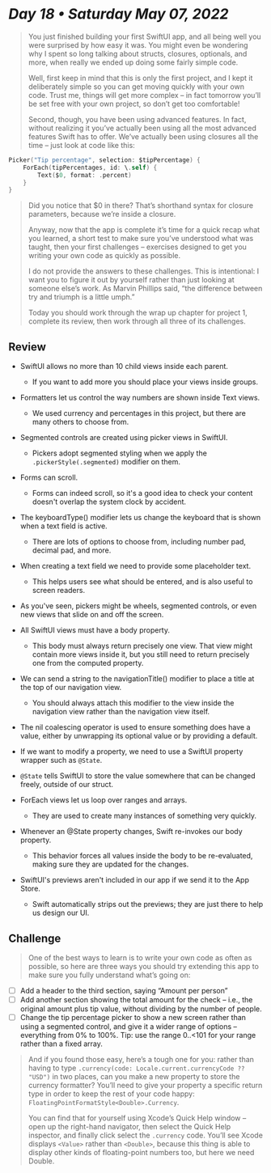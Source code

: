 # *Day 18 • Saturday May 07, 2022*

> You just finished building your first SwiftUI app, and all being well you were surprised by how easy it was. You might even be wondering why I spent so long talking about structs, closures, optionals, and more, when really we ended up doing some fairly simple code.
> 
> Well, first keep in mind that this is only the first project, and I kept it deliberately simple so you can get moving quickly with your own code. Trust me, things will get more complex – in fact tomorrow you’ll be set free with your own project, so don’t get too comfortable!
> 
> Second, though, you have been using advanced features. In fact, without realizing it you’ve actually been using all the most advanced features Swift has to offer. We’ve actually been using closures all the time – just look at code like this:

```swift
Picker("Tip percentage", selection: $tipPercentage) {
    ForEach(tipPercentages, id: \.self) {
        Text($0, format: .percent)
    }
}
```

> Did you notice that $0 in there? That’s shorthand syntax for closure parameters, because we’re inside a closure.
> 
> Anyway, now that the app is complete it’s time for a quick recap what you learned, a short test to make sure you’ve understood what was taught, then your first challenges – exercises designed to get you writing your own code as quickly as possible.
> 
> I do not provide the answers to these challenges. This is intentional: I want you to figure it out by yourself rather than just looking at someone else’s work. As Marvin Phillips said, “the difference between try and triumph is a little umph.”
> 
> Today you should work through the wrap up chapter for project 1, complete its review, then work through all three of its challenges.

## Review

* SwiftUI allows no more than 10 child views inside each parent.
  * If you want to add more you should place your views inside groups.

* Formatters let us control the way numbers are shown inside Text views.
  * We used currency and percentages in this project, but there are many others to choose from.

* Segmented controls are created using picker views in SwiftUI.
  * Pickers adopt segmented styling when we apply the `.pickerStyle(.segmented)` modifier on them.

* Forms can scroll.
  * Forms can indeed scroll, so it's a good idea to check your content doesn't overlap the system clock by accident.

* The keyboardType() modifier lets us change the keyboard that is shown when a text field is active.
  * There are lots of options to choose from, including number pad, decimal pad, and more.

* When creating a text field we need to provide some placeholder text.
  * This helps users see what should be entered, and is also useful to screen readers.

* As you've seen, pickers might be wheels, segmented controls, or even new views that slide on and off the screen.

* All SwiftUI views must have a body property.
  * This body must always return precisely one view. That view might contain more views inside it, but you still need to return precisely one from the computed property.

* We can send a string to the navigationTitle() modifier to place a title at the top of our navigation view.
  * You should always attach this modifier to the view inside the navigation view rather than the navigation view itself.

* The nil coalescing operator is used to ensure something does have a value, either by unwrapping its optional value or by providing a default.

* If we want to modify a property, we need to use a SwiftUI property wrapper such as `@State`.
* `@State` tells SwiftUI to store the value somewhere that can be changed freely, outside of our struct.

* ForEach views let us loop over ranges and arrays.
  * They are used to create many instances of something very quickly.

* Whenever an @State property changes, Swift re-invokes our body property.
  * This behavior forces all values inside the body to be re-evaluated, making sure they are updated for the changes.

* SwiftUI's previews aren't included in our app if we send it to the App Store.
  * Swift automatically strips out the previews; they are just there to help us design our UI.

## Challenge

> One of the best ways to learn is to write your own code as often as possible, so here are three ways you should try extending this app to make sure you fully understand what’s going on:

  - [ ]  Add a header to the third section, saying “Amount per person”
  - [ ]  Add another section showing the total amount for the check – i.e., the original amount plus tip value, without dividing by the number of people.
  - [ ]  Change the tip percentage picker to show a new screen rather than using a segmented control, and give it a wider range of options – everything from 0% to 100%. Tip: use the range 0..<101 for your range rather than a fixed array.

> And if you found those easy, here’s a tough one for you: rather than having to type `.currency(code: Locale.current.currencyCode ?? "USD")` in two places, can you make a new property to store the currency formatter? You’ll need to give your property a specific return type in order to keep the rest of your code happy: `FloatingPointFormatStyle<Double>.Currency`.
> 
> You can find that for yourself using Xcode’s Quick Help window – open up the right-hand navigator, then select the Quick Help inspector, and finally click select the `.currency` code. You’ll see Xcode displays `<Value>` rather than `<Double>`, because this thing is able to display other kinds of floating-point numbers too, but here we need Double.